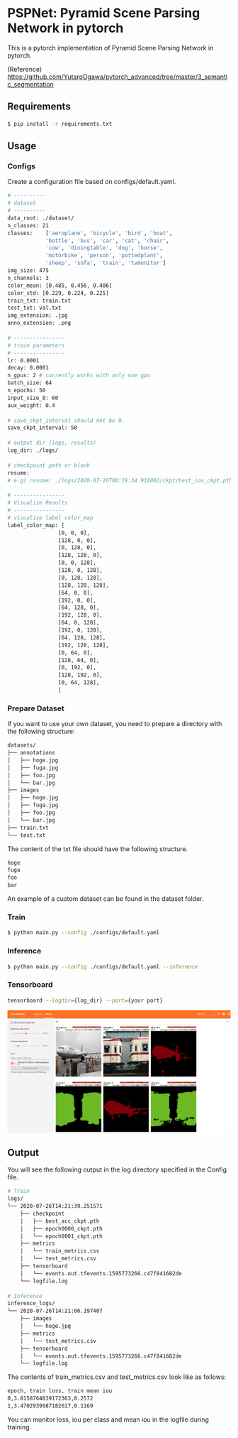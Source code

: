 # PSPNet: Pyramid Scene Parsing Network in pytorch
This is a pytorch implementation of Pyramid Scene Parsing Network in pytorch.  

(Reference)  
https://github.com/YutaroOgawa/pytorch_advanced/tree/master/3_semantic_segmentation

## Requirements
```bash
$ pip install -r requirements.txt
```

## Usage
### Configs
Create a configuration file based on configs/default.yaml.
```bash
# ----------
# dataset
# ----------
data_root: ./dataset/
n_classes: 21
classes:    ['aeroplane', 'bicycle', 'bird', 'boat',
            'bottle', 'bus', 'car', 'cat', 'chair',
            'cow', 'diningtable', 'dog', 'horse',
            'motorbike', 'person', 'pottedplant',
            'sheep', 'sofa', 'train', 'tvmonitor']
img_size: 475
n_channels: 3
color_mean: [0.485, 0.456, 0.406]
color_std: [0.229, 0.224, 0.225]
train_txt: train.txt
test_txt: val.txt
img_extension: .jpg
anno_extension: .png

# ----------------
# train parameters
# ----------------
lr: 0.0001
decay: 0.0001
n_gpus: 2 # currently works with only one gpu
batch_size: 64
n_epochs: 50
input_size_8: 60
aux_weight: 0.4

# save_ckpt_interval should not be 0.
save_ckpt_interval: 50

# output dir (logs, results)
log_dir: ./logs/

# checkpoint path or blank
resume: 
# e.g) resume: ./logs/2020-07-26T00:19:34.918002/ckpt/best_iou_ckpt.pth

# ----------------
# Visualize Results
# ----------------
# visualize label color_map
label_color_map: [
                [0, 0, 0],
                [128, 0, 0],
                [0, 128, 0],
                [128, 128, 0],
                [0, 0, 128],
                [128, 0, 128],
                [0, 128, 128],
                [128, 128, 128],
                [64, 0, 0],
                [192, 0, 0],
                [64, 128, 0],
                [192, 128, 0],
                [64, 0, 128],
                [192, 0, 128],
                [64, 128, 128],
                [192, 128, 128],
                [0, 64, 0],
                [128, 64, 0],
                [0, 192, 0],
                [128, 192, 0],
                [0, 64, 128],
                ]
```

### Prepare Dataset
If you want to use your own dataset, you need to prepare a directory with the following structure:
```bash
datasets/
├── annotations
│   ├── hoge.jpg
│   ├── fuga.jpg
│   ├── foo.jpg
│   └── bar.jpg
├── images
│   ├── hoge.jpg
│   ├── fuga.jpg
│   ├── foo.jpg
│   └── bar.jpg
├── train.txt
└── test.txt
```

The content of the txt file should have the following structure.
```bash
hoge
fuga
foo
bar
```

An example of a custom dataset can be found in the dataset folder.

### Train
```bash
$ python main.py --config ./configs/default.yaml
```

### Inference
```bash
$ python main.py --config ./configs/default.yaml --inference
```

### Tensorboard
```bash
tensorboard --logdir={log_dir} --port={your port}
```
![tensorboard](docs/images/tensorboard.png)

## Output
You will see the following output in the log directory specified in the Config file.
```bash
# Train
logs/
└── 2020-07-26T14:21:39.251571
    ├── checkpoint
    │   ├── best_acc_ckpt.pth
    │   ├── epoch0000_ckpt.pth
    │   └── epoch0001_ckpt.pth
    ├── metrics
    │   └── train_metrics.csv 
    │   └── test_metrics.csv 
    ├── tensorboard
    │   └── events.out.tfevents.1595773266.c47f841682de
    └── logfile.log

# Inference
inference_logs/
└── 2020-07-26T14:21:06.197407
    ├── images
    │   └── hoge.jpg 
    ├── metrics
    │   └── test_metrics.csv 
    ├── tensorboard
    │   └── events.out.tfevents.1595773266.c47f841682de
    └── logfile.log
```

The contents of train_metrics.csv and test_metrics.csv look like as follows:
```bash
epoch, train loss, train mean iou
0,3.8158764839172363,0.2572
1,3.4702939987182617,0.1169
```
You can monitor loss, iou per class and mean iou in the logfile during training.
